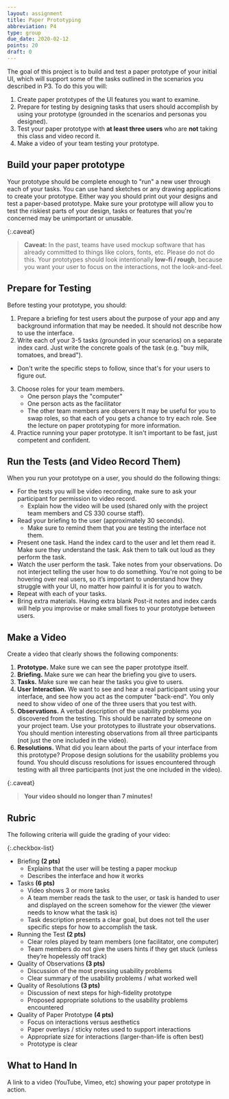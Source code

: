 ```yaml
---
layout: assignment
title: Paper Prototyping
abbreviation: P4
type: group
due_date: 2020-02-12
points: 20
draft: 0
---
```


The goal of this project is to build and test a paper prototype of your initial UI, which will support some of the tasks outlined in the scenarios you described in P3. To do this you will:
1. Create paper prototypes of the UI features you want to examine.
2. Prepare for testing by designing tasks that users should accomplish by using your prototype (grounded in the scenarios and personas you designed). 
3. Test your paper prototype with **at least three users** who are **not** taking this class and video record it. 
4. Make a video of your team testing your prototype.

## Build your paper prototype
Your prototype should be complete enough to "run" a new user through each of your tasks. You can use hand sketches or any drawing applications to create your prototype. Either way you should print out your designs and test a paper-based prototype. Make sure your prototype will allow you to test the riskiest parts of your design, tasks or features that you're concerned may be unimportant or unusable.

{:.caveat}
> **Caveat:** In the past, teams have used mockup software that has already committed to things like colors, fonts, etc. Please do not do this. Your prototypes should look intentionally **low-fi / rough**, because you want your user to focus on the interactions, not the look-and-feel.

## Prepare for Testing
Before testing your prototype, you should:

1. Prepare a briefing for test users about the purpose of your app and any background information that may be needed. It should not describe how to use the interface.
2. Write each of your 3-5 tasks (grounded in your scenarios) on a separate index card. Just write the concrete goals of the task (e.g. "buy milk, tomatoes, and bread"). 
  * Don't write the specific steps to follow, since that's for your users to figure out.
3. Choose roles for your team members. 
   * One person plays the "computer"
   * One person acts as the facilitator
   * The other team members are observers
  It may be useful for you to swap roles, so that each of you gets a chance to try each role. See the lecture on paper prototyping for more information.
4. Practice running your paper prototype. It isn't important to be fast, just competent and confident.
 

## Run the Tests (and Video Record Them)
When you run your prototype on a user, you should do the following things:

* For the tests you will be video recording, make sure to ask your participant for permission to video record.  
   * Explain how the video will be used (shared only with the project team members and CS 330 course staff).
* Read your briefing to the user (approximately 30 seconds). 
   * Make sure to remind them that you are testing the interface not them.
* Present one task. Hand the index card to the user and let them read it. Make sure they understand the task. Ask them to talk out loud as they perform the task.
* Watch the user perform the task. Take notes from your observations. Do not interject telling the user how to do something. You're not going to be hovering over real users, so it’s important to understand how they struggle with your UI, no matter how painful it is for you to watch.
* Repeat with each of your tasks.
* Bring extra materials. Having extra blank Post-it notes and index cards will help you improvise or make small fixes to your prototype between users.
 
## Make a Video
Create a video that clearly shows the following components:

1. **Prototype.** Make sure we can see the paper prototype itself.
2. **Briefing.** Make sure we can hear the briefing you give to users.
3. **Tasks.** Make sure we can hear the tasks you give to users.
4. **User Interaction.** We want to see and hear a real participant using your interface, and see how you act as the computer "back-end". You only need to show video of one of the three users that you test with.
5. **Observations.** A verbal description of the usability problems you discovered from the testing. This should be narrated by someone on your project team. Use your prototypes to illustrate your observations. You should mention interesting observations from all three participants (not just the one included in the video).
6. **Resolutions.** What did you learn about the parts of your interface from this prototype? Propose design solutions for the usability problems you found. You should discuss resolutions for issues encountered through testing with all three participants (not just the one included in the video).

{:.caveat}
> **Your video should no longer than 7 minutes!**

## Rubric
The following criteria will guide the grading of your video:

{:.checkbox-list}
* Briefing **(2 pts)**
  * Explains that the user will be testing a paper mockup
  * Describes the interface and how it works
* Tasks **(6 pts)**
  * Video shows 3 or more tasks
  * A team member reads the task to the user, or task is handed to user and displayed on the screen somehow for the viewer (the viewer needs to know what the task is)
  * Task description presents a clear goal, but does not tell the user specific steps for how to accomplish the task.
* Running the Test **(2 pts)**
  * Clear roles played by team members (one facilitator, one computer)
  * Team members do not give the users hints if they get stuck (unless they’re hopelessly off track)
* Quality of Observations **(3 pts)**
  * Discussion of the most pressing usability problems
  * Clear summary of the usability problems / what worked well
* Quality of Resolutions **(3 pts)**
  * Discussion of next steps for high-fidelity prototype
  * Proposed appropriate solutions to the usability problems encountered
* Quality of Paper Prototype **(4 pts)**
  * Focus on interactions versus aesthetics
  * Paper overlays / sticky notes used to support interactions
  * Appropriate size for interactions (larger-than-life is often best)
  * Prototype is clear


## What to Hand In 
A link to a video (YouTube, Vimeo, etc) showing your paper prototype in action.

